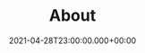 ---
layout: blocks
title: About
date: 2021-04-28T23:00:00.000+00:00
page_sections:



  - template: navigation-header-w-button
    block: header-2
    logo: "/assets/logos/logo.svg"
    navigation:
      - link: "#how-does-it-work"
        link_text: How does it work?
    cta:
      url: http://localhost:8080/register
      button_text: Register

  - template: block-about
    block: about
    personal:
      - name: Till Hoffmann
        email: tillhoffmann1411@gmail.com
      - name: Vitus Forsmann
        email: vitus.forsmann@hotmail.com
    website: www.portfo.io
    address:
      street: Rudolf-Harbig-Weg 28
      city: 48149 Münster
---